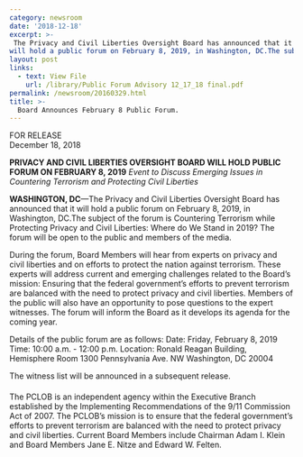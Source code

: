 ```yaml
---
category: newsroom
date: '2018-12-18'
excerpt: >-
 The Privacy and Civil Liberties Oversight Board has announced that it
will hold a public forum on February 8, 2019, in Washington, DC.The subject of the forum is Countering Terrorism while Protecting Privacy and Civil Liberties: Where do We Stand in 2019? The forum will be open to the public and members of the media.
layout: post
links:
  - text: View File
    url: /library/Public Forum Advisory 12_17_18 final.pdf
permalink: /newsroom/20160329.html
title: >-
  Board Announces February 8 Public Forum.
---
```

FOR RELEASE  
December 18, 2018

**PRIVACY AND CIVIL LIBERTIES OVERSIGHT BOARD WILL HOLD PUBLIC FORUM ON FEBRUARY 8, 2019**
*Event to Discuss Emerging Issues in Countering Terrorism and Protecting Civil Liberties*

**WASHINGTON, DC**—The Privacy and Civil Liberties Oversight Board has announced that it
will hold a public forum on February 8, 2019, in Washington, DC.The subject of the forum is Countering Terrorism while Protecting Privacy and Civil Liberties: Where do We Stand in 2019? The forum will be open to the public and members of the media.

During the forum, Board Members will hear from experts on privacy and civil liberties and on
efforts to protect the nation against terrorism. These experts will address current and emerging
challenges related to the Board’s mission: Ensuring that the federal government’s efforts to
prevent terrorism are balanced with the need to protect privacy and civil liberties. Members of
the public will also have an opportunity to pose questions to the expert witnesses. The forum
will inform the Board as it develops its agenda for the coming year.

Details of the public forum are as follows:
Date: Friday, February 8, 2019
Time: 10:00 a.m. - 12:00 p.m.
Location: Ronald Reagan Building, Hemisphere Room
 1300 Pennsylvania Ave. NW
Washington, DC 20004

The witness list will be announced in a subsequent release.

####

The PCLOB is an independent agency within the Executive Branch established by the
Implementing Recommendations of the 9/11 Commission Act of 2007. The PCLOB’s mission is
to ensure that the federal government’s efforts to prevent terrorism are balanced with the need to
protect privacy and civil liberties. Current Board Members include Chairman Adam I. Klein and
Board Members Jane E. Nitze and Edward W. Felten. 
